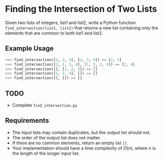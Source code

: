 # Finding the Intersection of Two Lists

Given two lists of integers, list1 and list2, write a Python function `find_intersection(list1, list2)` that returns a new list containing only the elements that are common to both list1 and list2.

## Example Usage

```python
>>> find_intersection([1, 2, 3], [2, 3, 4]) == [2, 3]
>>> find_intersection([2, 2, 3, 4], [1, 2, 2, 4]) == [2, 4]
>>> find_intersection([], [1, 2, 3]) == []
>>> find_intersection([1, 2, 3], []) == []
>>> find_intersection([], []) == []
```

## TODO

- Complete `find_intersection.py`

## Requirements

- The input lists may contain duplicates, but the output list should not.
- The order of the output list does not matter.
- If there are no common elements, return an empty list `[]`.
- Your implementation should have a time complexity of $O(n)$, where $n$ is the length of the longer input list.

